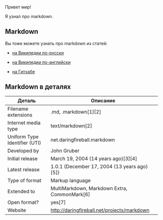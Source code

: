 Привет мир!

Я узнал про markdown.

 

## Markdown

Вы тоже можете узнать про markdown из статей:

* [на Википедии по-русски](https://ru.wikipedia.org/wiki/Markdown)

* [на Википедии по-английски](https://en.wikipedia.org/wiki/Markdown)

* [на Гитхабе](https://guides.github.com/features/mastering-markdown/)

 

## Markdown в деталях

Деталь | Описание
------ | --------
Filename extensions | .md, .markdown[1][2]
Internet media type | text/markdown[2]
Uniform Type Identifier (UTI) | net.daringfireball.markdown
Developed by | John Gruber
Initial release | March 19, 2004 (14 years ago)[3][4]
Latest release | 1.0.1 (December 17, 2004 (13 years ago)[5])
Type of format | Markup language
Extended to | MultiMarkdown, Markdown Extra, CommonMark[6]
Open format? | yes[7]
Website | http://daringfireball.net/projects/markdown
